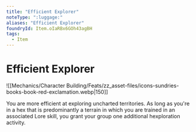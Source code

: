 ```yaml
---
title: "Efficient Explorer"
noteType: ":luggage:"
aliases: "Efficient Explorer"
foundryId: Item.oIaRBx6GOh43agBH
tags:
  - Item
---
```


# Efficient Explorer
![[Mechanics/Character Building/Feats/zz_asset-files/icons-sundries-books-book-red-exclamation.webp|150]]

You are more efficient at exploring uncharted territories. As long as you're in a hex that is predominantly a terrain in which you are trained in an associated Lore skill, you grant your group one additional hexploration activity.
